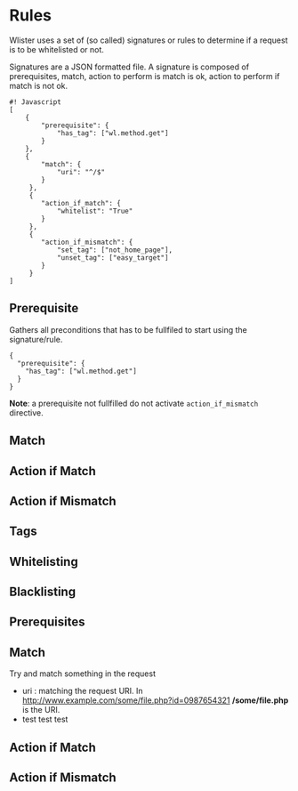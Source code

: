 # Rules

Wlister uses a set of (so called) signatures or rules to determine if a request is to be whitelisted or not. 


Signatures are a JSON formatted file. A signature is composed of prerequisites, match, action to perform is match is ok, action to perform if match is not ok. 

``` 
#! Javascript
[
	{
		"prerequisite": {
			"has_tag": ["wl.method.get"]
		}
	},
    {   
        "match": {
            "uri": "^/$"
        }
     },  
     {
     	"action_if_match": {
            "whitelist": "True"
        }   
     },
     {
     	"action_if_mismatch": {
     		"set_tag": ["not_home_page"],
     		"unset_tag": ["easy_target"] 
     	}
     }
]
```

## Prerequisite

Gathers all preconditions that has to be fullfiled to start using the signature/rule. 


```
{
  "prerequisite": {
    "has_tag": ["wl.method.get"]
  }
}
```

**Note**: a prerequisite not fullfilled do not activate `action_if_mismatch` directive. 



## Match

## Action if Match

## Action if Mismatch

## Tags

## Whitelisting

## Blacklisting

## Prerequisites

## Match
Try and match something in the request

* uri : matching the request URI. In http://www.example.com/some/file.php?id=0987654321 **/some/file.php** is the URI. 
 * test test test

## Action if Match

## Action if Mismatch
